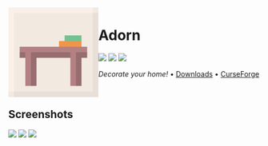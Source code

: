 <img src="icon.png" align="left" width="180px"/>

# Adorn

[![](https://img.shields.io/github/license/Juuxel/Adorn.svg)](LICENSE) [![](https://img.shields.io/github/release/Juuxel/Adorn.svg)](https://github.com/Juuxel/Adorn/releases) ![](https://img.shields.io/badge/minecraft-1.14.4-blueviolet.svg)

*Decorate your home!* • [Downloads](https://github.com/Juuxel/Adorn/releases) • [CurseForge](https://minecraft.curseforge.com/projects/adorn)

<p>&nbsp;</p>

## Screenshots
![](https://i.imgur.com/tQbDWVY.jpg)
![](https://i.imgur.com/lUifqTY.png)
![](https://i.imgur.com/owM5tUa.png)
